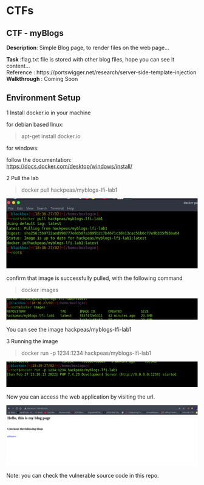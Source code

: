 <h1><centre>CTFs</centre></h1>

<h2> CTF - myBlogs </h2>

<p><b>Description</b>: Simple Blog page, to render files on the web page... </p>
<b> Task </b>:flag.txt file is stored with other blog files, hope you can see it content...<br>
Reference : https://portswigger.net/research/server-side-template-injection
<b> Walkthrough </b>: Coming Soon <br> 

<h2> Environment Setup </h2>
1 Install docker.io in your machine

for debian based linux:

> apt-get install docker.io

for windows:

follow the documentation: https://docs.docker.com/desktop/windows/install/

2 Pull the lab

> docker pull hackpeas/myblogs-lfi-lab1

![](image1.png)

confirm that image is successfully pulled, with the following command

> docker images

![](image2.png)

You can see the image hackpeas/myblogs-lfi-lab1

3 Running the image

> docker run -p 1234:1234 hackpeas/myblogs-lfi-lab1

![](image3.png)

Now you can access the web application by visiting the url.

![](image4.png)

Note: you can check the vulnerable source code in this repo.

